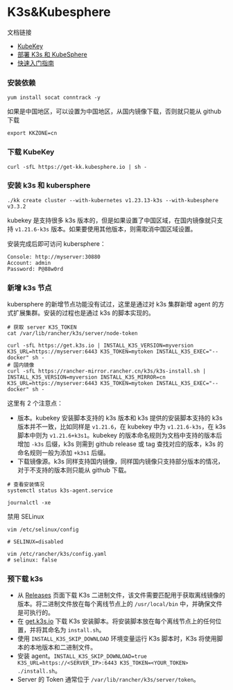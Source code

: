 # K3s&Kubesphere

文档链接

* [KubeKey](https://github.com/kubesphere/kubekey/blob/master/README_zh-CN.md)
* [部署 K3s 和 KubeSphere](https://kubesphere.io/zh/docs/v3.3/installing-on-linux/on-premises/install-kubesphere-and-k3s/)
* [快速入门指南](https://docs.k3s.io/zh/quick-start)

### 安装依赖

```shell
yum install socat conntrack -y
```

如果是中国地区，可以设置为中国地区，从国内镜像下载，否则就只能从 github 下载

```shell
export KKZONE=cn
```

### 下载 KubeKey

```shell
curl -sfL https://get-kk.kubesphere.io | sh -
```

### 安装 k3s 和 kubersphere

```shell
./kk create cluster --with-kubernetes v1.23.13-k3s --with-kubesphere v3.3.2
```

kubekey 是支持很多 k3s 版本的，但是如果设置了中国区域，在国内镜像就只支持 `v1.21.6-k3s` 版本。如果要使用其他版本，则需取消中国区域设置。

安装完成后即可访问 kubersphere：

```
Console: http://myserver:30880
Account: admin
Password: P@88w0rd
```

### 新增 k3s 节点

kubersphere 的新增节点功能没有试过，这里是通过对 k3s 集群新增 agent 的方式扩展集群。安装的过程也是通过 k3s 的脚本实现的。

```shell
# 获取 server K3S_TOKEN
cat /var/lib/rancher/k3s/server/node-token

curl -sfL https://get.k3s.io | INSTALL_K3S_VERSION=myversion K3S_URL=https://myserver:6443 K3S_TOKEN=mytoken INSTALL_K3S_EXEC="--docker" sh -
# 国内镜像
curl -sfL https://rancher-mirror.rancher.cn/k3s/k3s-install.sh | INSTALL_K3S_VERSION=myversion INSTALL_K3S_MIRROR=cn K3S_URL=https://myserver:6443 K3S_TOKEN=mytoken INSTALL_K3S_EXEC="--docker" sh -

```

这里有 2 个注意点：

* 版本。kubekey 安装脚本支持的 k3s 版本和 k3s 提供的安装脚本支持的 k3s 版本并不一致，比如同样是 `v1.21.6`，在 kubekey 中为 `v1.21.6-k3s`，在 k3s 脚本中则为 `v1.21.6+k3s1`。kubekey 的版本命名规则为文档中支持的版本后增加 `-k3s` 后缀，k3s 则需到 github release 或 tag 查找对应的版本，k3s 的命名规则一般为添加 `+k3s1` 后缀。
* 下载镜像源。k3s 同样支持国内镜像，同样国内镜像只支持部分版本的情况，对于不支持的版本则只能从 github 下载。

```shell
# 查看安装情况
systemctl status k3s-agent.service

journalctl -xe
```

禁用 SELinux

```shell
vim /etc/selinux/config

# SELINUX=disabled

vim /etc/rancher/k3s/config.yaml
# selinux: false
```

### 预下载 k3s

- 从 [Releases](https://github.com/k3s-io/k3s/releases) 页面下载 K3s 二进制文件，该文件需要匹配用于获取离线镜像的版本。将二进制文件放在每个离线节点上的 `/usr/local/bin` 中，并确保文件是可执行的。
- 在 [get.k3s.io](https://get.k3s.io/) 下载 K3s 安装脚本。将安装脚本放在每个离线节点上的任何位置，并将其命名为 `install.sh`。
- 使用 `INSTALL_K3S_SKIP_DOWNLOAD` 环境变量运行 K3s 脚本时，K3s 将使用脚本的本地版本和二进制文件。
- 安装 agent。`INSTALL_K3S_SKIP_DOWNLOAD=true K3S_URL=https://<SERVER_IP>:6443 K3S_TOKEN=<YOUR_TOKEN> ./install.sh`。
- Server 的 Token 通常位于 `/var/lib/rancher/k3s/server/token`。